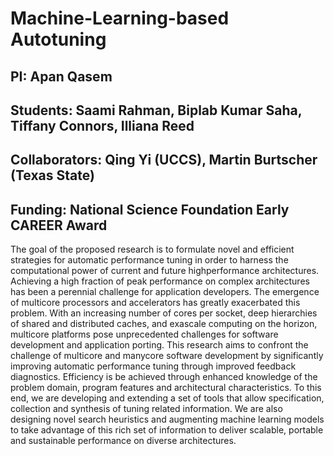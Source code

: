 Machine-Learning-based Autotuning
=================================

PI: Apan Qasem
--------------

Students: Saami Rahman, Biplab Kumar Saha, Tiffany Connors, Illiana Reed
------------------------------------------------------------------------

Collaborators: Qing Yi (UCCS), Martin Burtscher (Texas State)
-------------------------------------------------------------

Funding: National Science Foundation Early CAREER Award
-------------------------------------------------------

The goal of the proposed research is to formulate novel and efficient strategies for automatic performance tuning in order to harness the computational power of current and future highperformance architectures. Achieving a high fraction of peak performance on complex architectures has been a perennial challenge for application developers. The emergence of multicore processors and accelerators has greatly exacerbated this problem. With an increasing number of cores per socket, deep hierarchies of shared and distributed caches, and exascale computing on the horizon, multicore platforms pose unprecedented challenges for software development and application porting. This research aims to confront the challenge of multicore and manycore software development by significantly improving automatic performance tuning through improved feedback diagnostics. Efficiency is be achieved through enhanced knowledge of the problem domain, program features and architectural characteristics. To this end, we are developing and extending a set of tools that allow specification, collection and synthesis of tuning related information. We are also designing novel search heuristics and augmenting machine learning models to take advantage of this rich set of information to deliver scalable, portable and sustainable performance on diverse architectures.
